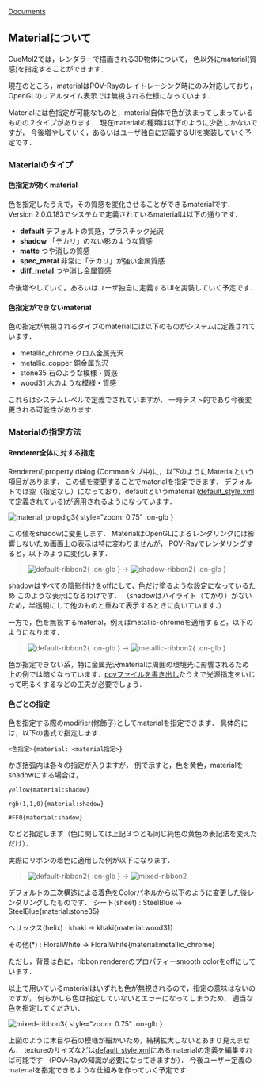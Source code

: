 [Documents](../../Documents)
## Materialについて
CueMol2では，レンダラーで描画される3D物体について，
色以外にmaterial(質感)を指定することができます．

現在のところ，materialはPOV-Rayのレイトレーシング時にのみ対応しており，
OpenGLのリアルタイム表示では無視される仕様になっています．

Materialには色指定が可能なものと，material自体で色が決まってしまっているものの２タイプがあります．
現在materialの種類は以下のように少数しかないですが，
今後増やしていく，あるいはユーザ独自に定義するUIを実装していく予定です．

### Materialのタイプ
#### 色指定が効くmaterial
色を指定したうえで，その質感を変化させることができるmaterialです．
Version 2.0.0.183でシステムで定義されているmaterialは以下の通りです．
*  **default** デフォルトの質感，プラスチック光沢
*  **shadow** 「テカリ」のない影のような質感
*  **matte** つや消しの質感
*  **spec_metal** 非常に「テカリ」が強い金属質感
*  **diff_metal** つや消し金属質感

今後増やしていく，あるいはユーザ独自に定義するUIを実装していく予定です．

#### 色指定ができないmaterial
色の指定が無視されるタイプのmaterialには以下のものがシステムに定義されています．
* metallic_chrome クロム金属光沢
* metallic_copper 銅金属光沢
* stone35 石のような模様・質感
* wood31 木のような模様・質感

これらはシステムレベルで定義でされていますが，
一時テスト的であり今後変更される可能性があります．

### Materialの指定方法
#### Renderer全体に対する指定
Rendererのproperty dialog (Commonタブ中)に，以下のようにMaterialという項目があります．
この値を変更することでmaterialを指定できます．
デフォルトでは空（指定なし）になっており，defaultというmaterial
([default_style.xml](../../cuemol2/Style)で定義されている)が適用されるようになっています．

![material_propdlg3](../../assets/images/cuemol2/Material/material_propdlg3.png){ style="zoom: 0.75" .on-glb }

この値をshadowに変更します．
MaterialはOpenGLによるレンダリングには影響しないため画面上の表示は特に変わりませんが，
POV-Rayでレンダリングすると，以下のように変化します．

> ![default-ribbon2](../../assets/images/cuemol2/Material/default-ribbon2.png){ .on-glb } → ![shadow-ribbon2](../../assets/images/cuemol2/Material/shadow-ribbon2.png){ .on-glb }

shadowはすべての陰影付けをoffにして，色だけ塗るような設定になっているため
このような表示になるわけです．
（shadowはハイライト（てかり）がないため，半透明にして他のものと重ねて表示するときに向いています．）

一方で，色を無視するmaterial，例えばmetallic-chromeを適用すると，以下のようになります．

> ![default-ribbon2](../../assets/images/cuemol2/Material/default-ribbon2.png){ .on-glb } → ![metallic-ribbon2](../../assets/images/cuemol2/Material/metallic-ribbon2.png){ .on-glb }

色が指定できない系，特に金属光沢materialは周囲の環境光に影響されるため
上の例では暗くなっています．[povファイルを書き出し](../../cuemol2/ImageExport)たうえで光源指定をいじって明るくするなどの工夫が必要でしょう．


#### 色ごとの指定
色を指定する際のmodifier(修飾子)としてmaterialを指定できます．
具体的には，以下の書式で指定します．
```
<色指定>{material: <material指定>}
```
かぎ括弧内は各々の指定が入りますが，
例で示すと，色を黄色，materialをshadowにする場合は，
```
yellow{material:shadow}
```
```
rgb(1,1,0){material:shadow}
```
```
#FF0{material:shadow}
```
などと指定します（色に関しては上記３つとも同じ純色の黄色の表記法を変えただけ）．

実際にリボンの着色に適用した例が以下になります．

> ![default-ribbon2](../../assets/images/cuemol2/Material/default-ribbon2.png){ .on-glb } → ![mixed-ribbon2](../../assets/images/cuemol2/Material/mixed-ribbon2.png)

デフォルトの二次構造による着色をColorパネルから以下のように変更した後レンダリングしたものです．
シート(sheet)
:   SteelBlue → SteelBlue{material:stone35}

ヘリックス(helix)
:   khaki → khaki{material:wood31}

その他(*)
:   FloralWhite → FloralWhite{material:metallic_chrome}


ただし，背景は白に，ribbon rendererのプロパティーsmooth colorをoffにしています．

以上で用いているmaterialはいずれも色が無視されるので，指定の意味はないのですが，
何らかしら色は指定していないとエラーになってしまうため，
適当な色を指定してください．


![mixed-ribbon3](../../assets/images/cuemol2/Material/mixed-ribbon3.png){ style="zoom: 0.75" .on-glb }


上図のように木目や石の模様が細かいため，結構拡大しないとあまり見えません．
textureのサイズなどは[default_style.xml](../../cuemol2/Style)にあるmaterialの定義を編集すれば可能です
（POV-Rayの知識が必要になってきますが）．
今後ユーザー定義のmaterialを指定できるような仕組みを作っていく予定です．